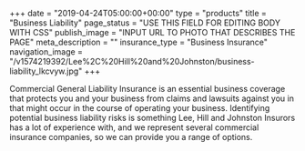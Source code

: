 +++
date = "2019-04-24T05:00:00+00:00"
type = "products"
title = "Business Liability"
page_status = "USE THIS FIELD FOR EDITING BODY WITH CSS"
publish_image = "INPUT URL TO PHOTO THAT DESCRIBES THE PAGE"
meta_description = ""
insurance_type = "Business Insurance"
navigation_image = "/v1574219392/Lee%2C%20Hill%20and%20Johnston/business-liability_lkcvyw.jpg"
+++

Commercial General Liability Insurance is an essential business coverage that protects you and your business from claims and lawsuits against you in that might occur in the course of operating your business. Identifying potential business liability risks is something Lee, Hill and Johnston Insurors has a lot of experience with, and we represent several commercial insurance companies, so we can provide you a range of options. 
